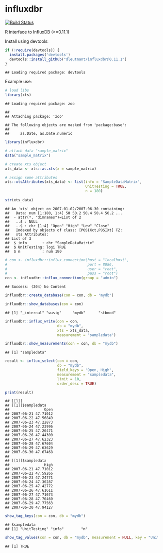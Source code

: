 influxdbr
================

[![Build Status](https://travis-ci.org/dleutnant/influxdbr.svg?branch=0.11.1)](https://travis-ci.org/dleutnant/influxdbr)

R interface to InfluxDB (&gt;=0.11.1)

Install using devtools:

``` r
if (!require(devtools)) {
  install.packages('devtools')
  devtools::install_github("dleutnant/influxdbr@0.11.1")
}
```

    ## Loading required package: devtools

Example use:

``` r
# load libs
library(xts)
```

    ## Loading required package: zoo

    ## 
    ## Attaching package: 'zoo'

    ## The following objects are masked from 'package:base':
    ## 
    ##     as.Date, as.Date.numeric

``` r
library(influxdbr)
```

``` r
# attach data "sample_matrix"
data("sample_matrix")

# create xts object
xts_data <- xts::as.xts(x = sample_matrix)

# assign some attributes
xts::xtsAttributes(xts_data) <- list(info = "SampleDataMatrix",
                                     UnitTesting = TRUE, 
                                     n = 180)
                                     
str(xts_data)
```

    ## An 'xts' object on 2007-01-02/2007-06-30 containing:
    ##   Data: num [1:180, 1:4] 50 50.2 50.4 50.4 50.2 ...
    ##  - attr(*, "dimnames")=List of 2
    ##   ..$ : NULL
    ##   ..$ : chr [1:4] "Open" "High" "Low" "Close"
    ##   Indexed by objects of class: [POSIXct,POSIXt] TZ: 
    ##   xts Attributes:  
    ## List of 3
    ##  $ info       : chr "SampleDataMatrix"
    ##  $ UnitTesting: logi TRUE
    ##  $ n          : num 180

``` r
# con <- influxdbr::influx_connection(host = "localhost",
#                                     port = 8086,
#                                     user = "root",
#                                     pass = "root")
con <- influxdbr::influx_connection(group = "admin")
```

    ## Success: (204) No Content

``` r
influxdbr::create_database(con = con, db = "mydb")

influxdbr::show_databases(con = con)
```

    ## [1] "_internal" "wasig"     "mydb"      "stbmod"

``` r
influxdbr::influx_write(con = con, 
                        db = "mydb",
                        xts = xts_data, 
                        measurement = "sampledata")
```

``` r
influxdbr::show_measurements(con = con, db = "mydb")
```

    ## [1] "sampledata"

``` r
result <- influx_select(con = con, 
                        db = "mydb", 
                        field_keys = "Open, High", 
                        measurement = "sampledata",
                        limit = 10, 
                        order_desc = TRUE)

print(result)
```

    ## [[1]]
    ## [[1]]$sampledata
    ##                Open
    ## 2007-06-21 47.71012
    ## 2007-06-22 47.56849
    ## 2007-06-23 47.22873
    ## 2007-06-24 47.23996
    ## 2007-06-25 47.20471
    ## 2007-06-26 47.44300
    ## 2007-06-27 47.62323
    ## 2007-06-28 47.67604
    ## 2007-06-29 47.63629
    ## 2007-06-30 47.67468
    ## 
    ## [[1]]$sampledata
    ##                High
    ## 2007-06-21 47.71012
    ## 2007-06-22 47.59266
    ## 2007-06-23 47.24771
    ## 2007-06-24 47.30287
    ## 2007-06-25 47.42772
    ## 2007-06-26 47.61611
    ## 2007-06-27 47.71673
    ## 2007-06-28 47.70460
    ## 2007-06-29 47.77563
    ## 2007-06-30 47.94127

``` r
show_tag_keys(con = con, db = "mydb")
```

    ## $sampledata
    ## [1] "UnitTesting" "info"        "n"

``` r
show_tag_values(con = con, db = "mydb", measurement = NULL, key = "UnitTesting")
```

    ## [1] TRUE
